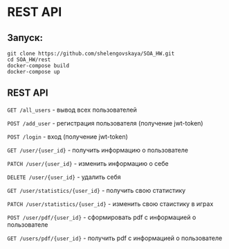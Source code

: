 # REST API

## Запуск:

```
git clone https://github.com/shelengovskaya/SOA_HW.git
cd SOA_HW/rest
docker-compose build
docker-compose up
```

## REST API

`GET /all_users` - вывод всех пользователей

`POST /add_user` - регистрация пользователя (получение jwt-token)

`POST /login` - вход (получение jwt-token)

`GET /user/{user_id}` - получить информацию о пользователе

`PATCH /user/{user_id}` - изменить информацию о себе

`DELETE /user/{user_id}` - удалить себя

`GET /user/statistics/{user_id}` - получить свою статистику

`PATCH /user/statistics/{user_id}` - изменить свою стаистику в играх

`POST /user/pdf/{user_id}` - сформировать pdf с информацией о пользователе

`GET /users/pdf/{user_id}` - получить pdf с информацией о пользователе
